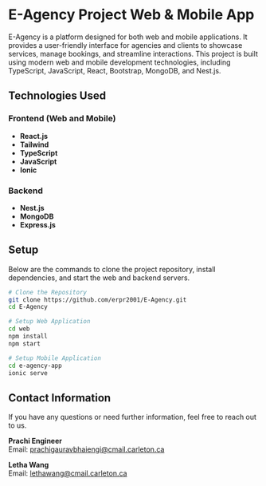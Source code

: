 # E-Agency Project Web & Mobile App

E-Agency is a platform designed for both web and mobile applications. It provides a user-friendly interface for agencies and clients to showcase services, manage bookings, and streamline interactions. This project is built using modern web and mobile development technologies, including TypeScript, JavaScript, React, Bootstrap, MongoDB, and Nest.js.

## Technologies Used

### Frontend (Web and Mobile)

- **React.js**
- **Tailwind**
- **TypeScript**
- **JavaScript**
- **Ionic**

### Backend

- **Nest.js**
- **MongoDB**
- **Express.js**

## Setup

Below are the commands to clone the project repository, install dependencies, and start the web and backend servers.

```bash
# Clone the Repository
git clone https://github.com/erpr2001/E-Agency.git
cd E-Agency

# Setup Web Application
cd web
npm install
npm start

# Setup Mobile Application
cd e-agency-app
ionic serve

```

## Contact Information

If you have any questions or need further information, feel free to reach out to us.

**Prachi Engineer**  
Email: [prachigauravbhaiengi@cmail.carleton.ca](mailto:prachigauravbhaiengi@cmail.carleton.ca)

**Letha Wang**  
Email: [lethawang@cmail.carleton.ca](mailto:lethawang@cmail.carleton.ca)
